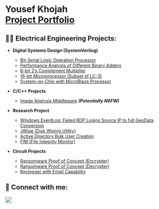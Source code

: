 <h1> Yousef Khojah <br/><a href="https://github.com/joshmadakor1">Project Portfolio</a>

<h2>👨‍💻 Electrical Engineering Projects:</h2>

- <b> Digital Systems Design (SystemVerilog)</b>
  - [Bit-Serial Logic Operation Processor](https://github.com/joshmadakor1/Algorithms-Practice)
  - [Performance Analysis of Different Binary Adders](https://github.com/joshmadakor1/Algorithms-Practice)
  - [8-bit 2’s Complement Multiplier](https://github.com/joshmadakor1/Algorithms-Practice)
  - [16-bit Microprocessor (Subset of LC-3)](https://github.com/joshmadakor1/Algorithms-Practice)
  - [System-on-Chip with MicroBlaze Processor](https://github.com/joshmadakor1/Algorithms-Practice)
  
- <b> C/C++ Projects </b>
  - [Image Analysis Middleware](https://github.com/joshmadakor1/4chan-Image-Analysis-Middleware-C964) <b><i>(Potentially NSFW)</b></i>
- <b> Research Project </b>
  - [Windows EventLog: Failed RDP Logins Source IP to full GeoData Conversion](https://github.com/joshmadakor1/Sentinel-Lab)
  - [JWipe (Disk Wiping Utility)](https://github.com/joshmadakor1/Jwipe.PowerShell)
  - [Active Directory Bulk User Creation](https://github.com/joshmadakor1/AD_PS)
  - [FIM (File Integrity Monitor)](https://github.com/joshmadakor1/PowerShell-Integrity-FIM)
- <b> Circuit Projects </b>
  - [Ransomware Proof of Concept (Encrypter)](https://github.com/joshmadakor1/EncrypterPOC)
  - [Ransomware Proof of Concept (Decrypter)](https://github.com/joshmadakor1/DecrypterPOC)
  - [Keylogger with Email Capability](https://github.com/joshmadakor1/Key-Logger-With-Email)

<h2> 🤳 Connect with me:</h2>


[<img align="left" alt="yousef-khojah-567456228 | LinkedIn" width="22px" src="https://cdn.jsdelivr.net/npm/simple-icons@v3/icons/linkedin.svg" />][linkedin]


[linkedin]: https://linkedin.com/in/yousef-khojah-567456228

